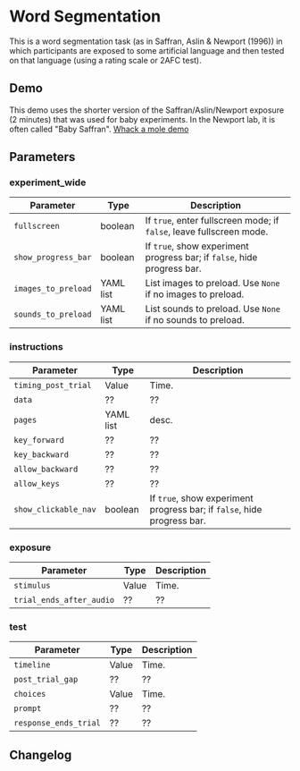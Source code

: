 # Word Segmentation


This is a word segmentation task (as in Saffran, Aslin & Newport (1996)) in which participants are exposed to some artificial language and then tested on that language (using a rating scale or 2AFC test).  

<!-- toc -->


## Demo

This demo uses the shorter version of the Saffran/Aslin/Newport exposure (2 minutes) that was used for baby experiments.  In the Newport lab, it is often called "Baby Saffran".
[Whack a mole demo]()

## Parameters

### experiment_wide

 Parameter | Type | Description
 ---|---|---
`fullscreen` | boolean | If `true`, enter fullscreen mode; if `false`, leave fullscreen mode.
`show_progress_bar` | boolean | If `true`, show experiment progress bar; if `false`, hide progress bar.
`images_to_preload` | YAML list | List images to preload. Use `None` if no images to preload.
`sounds_to_preload` | YAML list | List sounds to preload. Use `None` if no sounds to preload.

### instructions

Parameter | Type | Description
---|---|---
`timing_post_trial` | Value | Time.
`data` | ?? | ??
`pages` | YAML list | desc.
`key_forward` | ?? | ??
`key_backward` | ?? | ??
`allow_backward` | ?? | ??
`allow_keys` | ?? | ??
`show_clickable_nav` | boolean | If `true`, show experiment progress bar; if `false`, hide progress bar.

### exposure

Parameter | Type | Description
---|---|---
`stimulus` | Value | Time.
`trial_ends_after_audio` | ?? | ??

### test

Parameter | Type | Description
---|---|---
`timeline` | Value | Time.
`post_trial_gap` | ?? | ??
`choices` | Value | Time.
`prompt` | ?? | ??
`response_ends_trial` | ?? | ??

## Changelog
